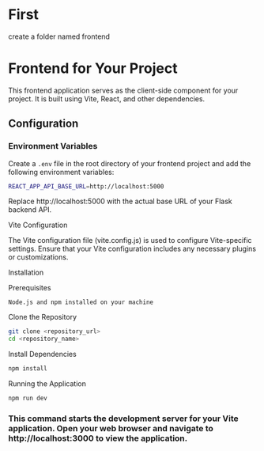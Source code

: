 # First
create a folder named frontend
# Frontend for Your Project

This frontend application serves as the client-side component for your project. It is built using Vite, React, and other dependencies.

## Configuration

### Environment Variables

Create a `.env` file in the root directory of your frontend project and add the following environment variables:

```bash
REACT_APP_API_BASE_URL=http://localhost:5000
```
Replace http://localhost:5000 with the actual base URL of your Flask backend API.

Vite Configuration

The Vite configuration file (vite.config.js) is used to configure Vite-specific settings. Ensure that your Vite configuration includes any necessary plugins or customizations.

Installation

Prerequisites

    Node.js and npm installed on your machine

Clone the Repository
```bash
git clone <repository_url>
cd <repository_name>
```

Install Dependencies

```bash
npm install
```
Running the Application
```bash
npm run dev
```
### This command starts the development server for your Vite application. Open your web browser and navigate to http://localhost:3000 to view the application.
